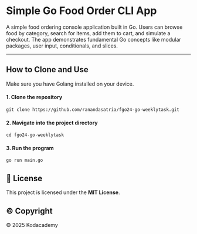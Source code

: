 # Simple Go Food Order CLI App  

A simple food ordering console application built in Go. Users can browse food by category, search for items, add them to cart, and simulate a checkout. The app demonstrates fundamental Go concepts like modular packages, user input, conditionals, and slices.

---


## How to Clone and Use

Make sure you have Golang installed on your device.

#### 1. Clone the repository
```
git clone https://github.com/ranandasatria/fgo24-go-weeklytask.git
```

#### 2. Navigate into the project directory
```
cd fgo24-go-weeklytask
```

#### 3. Run the program
```
go run main.go
```

## 📄 License

This project is licensed under the **MIT License**.  

## ©️ Copyright

&copy; 2025 Kodacademy